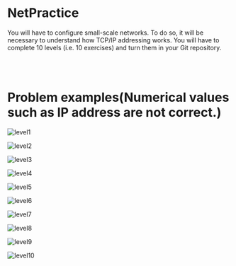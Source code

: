 # NetPractice
You will have to configure small-scale networks. To do so, it will be necessary to understand how TCP/IP addressing works.
You will have to complete 10 levels (i.e. 10 exercises) and turn them in your Git repository.

<br></br>


# Problem examples(Numerical values such as IP address are not correct.)
![level1](https://user-images.githubusercontent.com/51109408/174424759-a0ae2951-c110-4453-b881-40435b1c2e56.png)

![level2](https://user-images.githubusercontent.com/51109408/174424794-c35ed227-8727-49f5-b6ff-0238df7c6da2.png)

![level3](https://user-images.githubusercontent.com/51109408/174424814-4c2c5ba3-2c1f-4c17-8ef0-849d4c96e10a.png)

![level4](https://user-images.githubusercontent.com/51109408/174424822-e7177e29-d773-4d21-8744-0ea7ecbfa357.png)

![level5](https://user-images.githubusercontent.com/51109408/174424833-15c95655-a0cd-4c09-aadd-bca44543eb9b.png)

![level6](https://user-images.githubusercontent.com/51109408/174424836-fcf88138-9935-4f22-bd0c-46b578d04520.png)

![level7](https://user-images.githubusercontent.com/51109408/174424839-ae36fea6-5ed1-4a79-b60c-ddfd32ca7558.png)

![level8](https://user-images.githubusercontent.com/51109408/174424840-6c7a485b-c006-4e2a-9d77-3f2893c46b57.png)

![level9](https://user-images.githubusercontent.com/51109408/174424850-2cb7401b-2722-4cb2-89dc-f1299eee71c7.png)

![level10](https://user-images.githubusercontent.com/51109408/174424859-4b708f3f-c8d9-435b-b92e-5852fdab21ea.png)
